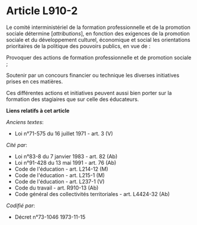 # Article L910-2

Le comité interministériel de la formation professionnelle et de la promotion sociale détermine [*attributions*], en fonction
des exigences de la promotion sociale et du développement culturel, économique et social les orientations prioritaires de la
politique des pouvoirs publics, en vue de :

Provoquer des actions de formation professionnelle et de promotion sociale ;

Soutenir par un concours financier ou technique les diverses initiatives prises en ces matières.

Ces différentes actions et initiatives peuvent aussi bien porter sur la formation des stagiaires que sur celle des
éducateurs.

**Liens relatifs à cet article**

_Anciens textes_:

  - Loi n°71-575 du 16 juillet 1971 - art. 3 (V)

_Cité par_:

  - Loi n°83-8 du 7 janvier 1983 - art. 82 (Ab)
  - Loi n°91-428 du 13 mai 1991 - art. 76 (Ab)
  - Code de l'éducation - art. L214-12 (M)
  - Code de l'éducation - art. L215-1 (M)
  - Code de l'éducation - art. L237-1 (V)
  - Code du travail - art. R910-13 (Ab)
  - Code général des collectivités territoriales - art. L4424-32 (Ab)

_Codifié par_:

  - Décret n°73-1046 1973-11-15
